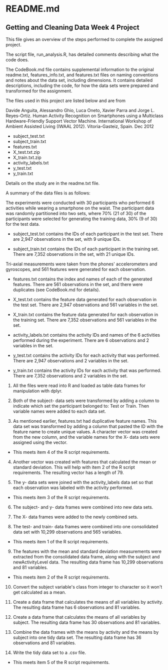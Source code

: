 # README.md

## Getting and Cleaning Data Week 4 Project

This file gives an overview of the steps performed to complete the assigned project. 

The script file, run_analysis.R, has detailed comments describing what the code does.

The CodeBook.md file contains supplemental information to the original readme.txt, features_info.txt, and features.txt files on naming conventions and notes about the data set, including dimensions. It contains detailed descriptions, including the code, for how the data sets were prepared and transformed for the assignment.

The files used in this project are listed below and are from

Davide Anguita, Alessandro Ghio, Luca Oneto, Xavier Parra and Jorge L. Reyes-Ortiz. Human Activity Recognition on Smartphones using a Multiclass Hardware-Friendly  Support Vector Machine. International Workshop of Ambient Assisted Living  (IWAAL 2012). Vitoria-Gasteiz, Spain. Dec 2012

* subject_test.txt
* subject_train.txt
* features.txt
* X_test.txt.zip
* X_train.txt.zip
* activity_labels.txt
* y_test.txt
* y_train.txt

Details on the study are in the readme.txt file. 

A summary of the data files is as follows:

The experiments were conducted with 30 participants who performed 6 activities while wearing a smartphone on the waist. The participant data was randomly partitioned into two sets, where 70% (21 of 30) of the participants were  selected for generating the training data, 30% (9 of 30) for the test data.

* subject_test.txt contains the IDs of each participant in the test set. There are 2,947 observations in the set, with 9 unique IDs.

* subject_train.txt contains the IDs of each participant in the training set. There are 7,352 observations in the set, with 21 unique IDs.

Tri-axial measurements were taken from the phones' accelerometers and  gyroscopes, and 561 features were generated for each observation. 

* features.txt contains the index and names of each of the generated features. There are 561 observations in the set, and there were duplicates (see CodeBook.md for details). 

* X_test.txt contains the feature data generated for each observation in the  test set. There are 2,947 observations and 561 variables in the set.

* X_train.txt contains the feature data generated for each observation in the training set. There are 7,352 observations and 561 variables in the set.

* activity_labels.txt contains the activity IDs and names of the 6 activities performed during the experiment. There are 6 observations and 2 variables in the set.

* y_test.txt contains the activity IDs for each activity that was performed.  There are 2,947 observations and 2 variables in the set.

* y_train.txt contains the activity IDs for each activity that was performed. There are 7,352 observations and 2 variables in the set.

1. All the files were read into R and loaded as table data frames for manipulation with dplyr.

2. Both of the subject- data sets were transformed by adding a column to indicate which set the participant belonged to: Test or Train. Then variable names were added to each data set.

3. As mentioned earlier, features.txt had duplicative feature names. This data set was transformed by adding a column that pasted the ID with the feature name to create unique values. A character vector was created from the new column, and the variable names for the X- data sets were assigned using the vector.

* This meets  item 4 of the R script requirements.

4. Another vector was created with features that calculated the mean or standard deviation. This will help with item 2 of the R script requirements. The resulting vector has a length of 79.


5. The y- data sets were joined with the activity_labels data set so that each observation was labeled with the activity performed. 

* This meets item 3 of the R script requirements.

6. The subject- and y- data frames were combined into new data sets. 

7. The X- data frames were added to the newly combined sets.

8. The test- and train- data frames were combined into one consolidated data set with 10,299 observations and 565 variables.

* This meets item 1 of the R script requirements.

9. The features with the mean and standard deviation 
measurements were extracted from the consolidated data frame, along with the subject and newActivityLevel data. The resulting data frame has 10,299 observations and 81 variables.

* This meets item 2 of the R script requirements.

10. Convert the subject variable's class from integer to character so it won't get calculated as a mean.

11. Create a data frame that calculates the means of all variables by activity. The resulting data frame has 6 observations and 81 variables.

12. Create a data frame that calculates the means of all variables by subject. The resulting data frame has 30 observations and 81 variables.

13. Combine the data frames with the means by activity and the means by subject into one tidy data set. The resulting data frame has 36 observations and 81 variables.

14. Write the tidy data set to a .csv file.

* This meets item 5 of the R script requirements.











